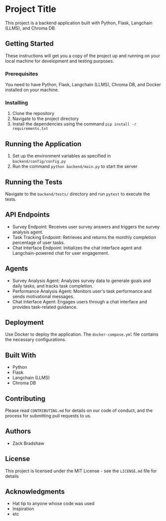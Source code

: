 # Project Title

This project is a backend application built with Python, Flask, Langchain (LLMS), and Chroma DB.

## Getting Started

These instructions will get you a copy of the project up and running on your local machine for development and testing purposes.

### Prerequisites

You need to have Python, Flask, Langchain (LLMS), Chroma DB, and Docker installed on your machine.

### Installing

1. Clone the repository
2. Navigate to the project directory
3. Install the dependencies using the command `pip install -r requirements.txt`

## Running the Application

1. Set up the environment variables as specified in `backend/config/config.py`
2. Run the command `python backend/main.py` to start the server

## Running the Tests

Navigate to the `backend/tests/` directory and run `pytest` to execute the tests.

## API Endpoints

- Survey Endpoint: Receives user survey answers and triggers the survey analysis agent.
- Task Tracking Endpoint: Retrieves and returns the monthly completion percentage of user tasks.
- Chat Interface Endpoint: Initializes the chat interface agent and Langchain-powered chat for user engagement.

## Agents

- Survey Analysis Agent: Analyzes survey data to generate goals and daily tasks, and tracks task completion.
- Performance Analysis Agent: Monitors user's task performance and sends motivational messages.
- Chat Interface Agent: Engages users through a chat interface and provides task-related guidance.

## Deployment

Use Docker to deploy the application. The `docker-compose.yml` file contains the necessary configurations.

## Built With

- Python
- Flask
- Langchain (LLMS)
- Chroma DB

## Contributing

Please read `CONTRIBUTING.md` for details on our code of conduct, and the process for submitting pull requests to us.

## Authors

- Zack Bradshaw

## License

This project is licensed under the MIT License - see the `LICENSE.md` file for details

## Acknowledgments

- Hat tip to anyone whose code was used
- Inspiration
- etc
